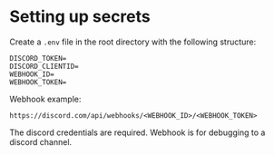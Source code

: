 # Setting up secrets

Create a `.env` file in the root directory with the following structure:
```
DISCORD_TOKEN=
DISCORD_CLIENTID=
WEBHOOK_ID=
WEBHOOK_TOKEN=
```

Webhook example:
```
https://discord.com/api/webhooks/<WEBHOOK_ID>/<WEBHOOK_TOKEN>
```
The discord credentials are required.
Webhook is for debugging to a discord channel.
